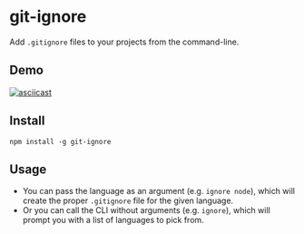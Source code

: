 # git-ignore

Add `.gitignore` files to your projects from the command-line.

## Demo

[![asciicast](https://asciinema.org/a/9w99hqjo8zk35h43408d2ysz1.png)](https://asciinema.org/a/9w99hqjo8zk35h43408d2ysz1)

## Install

`npm install -g git-ignore`

## Usage

- You can pass the language as an argument (e.g. `ignore node`), which will create the proper `.gitignore` file for the given language.
- Or you can call the CLI without arguments (e.g. `ignore`), which will prompt you with a list of languages to pick from.
